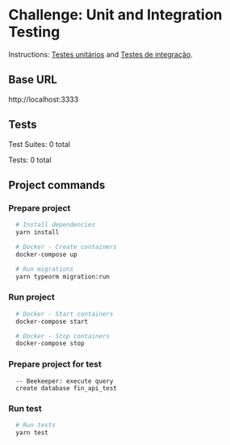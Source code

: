 # Challenge: Unit and Integration Testing

Instructions: [Testes unitários](https://www.notion.so/Desafio-01-Testes-unit-rios-0321db2af07e4b48a85a1e4e360fcd11) and [Testes de integração](https://www.notion.so/Desafio-02-Testes-de-integra-o-70a8af48044d444cb1d2c1fa00056958).

## Base URL
http://localhost:3333
## Tests
Test Suites: 0 total

Tests: 0 total

## Project commands
### Prepare project  
```bash
  # Install dependencies
  yarn install

  # Docker - Create containers
  docker-compose up

  # Run migrations
  yarn typeorm migration:run 
```

### Run project
```bash
  # Docker - Start containers
  docker-compose start

  # Docker - Stop containers
  docker-compose stop
```

### Prepare project for test
```postgres
  -- Beekeeper: execute query
  create database fin_api_test
```

### Run test
```bash
  # Run tests
  yarn test
```